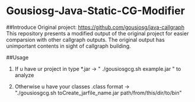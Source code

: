 # Gousiosg-Java-Static-CG-Modifier
##Introduce
Original project: https://github.com/gousiosg/java-callgraph
This repository presents a modified output of the original project for easier comparsion with other callgraph outputs. The original output has unimportant contents in sight of callgraph building.

##Usage

1.  If u have ur project in type *.jar -> " ./gousiosgcg.sh example.jar " to analyze
                                                                                
2.  Otherwise u have your classes .class format ->                                  
	  "./gousiosgcg.sh toCreate_jarfile_name.jar  path/from/this/dir/to/bin"   
	  





	  
